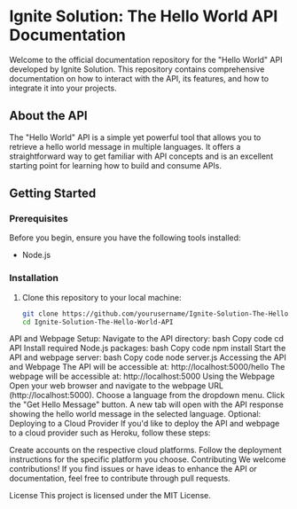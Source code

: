 # Ignite Solution: The Hello World API Documentation

Welcome to the official documentation repository for the "Hello World" API developed by Ignite Solution. This repository contains comprehensive documentation on how to interact with the API, its features, and how to integrate it into your projects.

## About the API
The "Hello World" API is a simple yet powerful tool that allows you to retrieve a hello world message in multiple languages. It offers a straightforward way to get familiar with API concepts and is an excellent starting point for learning how to build and consume APIs.

## Getting Started

### Prerequisites
Before you begin, ensure you have the following tools installed:
- Node.js

### Installation
1. Clone this repository to your local machine:
   ```bash
   git clone https://github.com/yourusername/Ignite-Solution-The-Hello-World-API.git
   cd Ignite-Solution-The-Hello-World-API

API and Webpage Setup:
Navigate to the API directory:
bash
Copy code
cd API
Install required Node.js packages:
bash
Copy code
npm install
Start the API and webpage server:
bash
Copy code
node server.js
Accessing the API and Webpage
The API will be accessible at: http://localhost:5000/hello
The webpage will be accessible at: http://localhost:5000
Using the Webpage
Open your web browser and navigate to the webpage URL (http://localhost:5000).
Choose a language from the dropdown menu.
Click the "Get Hello Message" button.
A new tab will open with the API response showing the hello world message in the selected language.
Optional: Deploying to a Cloud Provider
If you'd like to deploy the API and webpage to a cloud provider such as Heroku, follow these steps:

Create accounts on the respective cloud platforms.
Follow the deployment instructions for the specific platform you choose.
Contributing
We welcome contributions! If you find issues or have ideas to enhance the API or documentation, feel free to contribute through pull requests.

License
This project is licensed under the MIT License.
